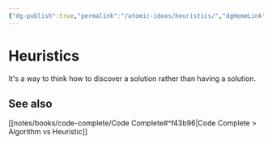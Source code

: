 ```yaml
---
{"dg-publish":true,"permalink":"/atomic-ideas/heuristics/","dgHomeLink":true,"dgPassFrontmatter":false,"dgShowBacklinks":true,"dgShowLocalGraph":true}
---
```


# Heuristics

It's a way to think how to discover a solution rather than having a solution.

## See also

[[notes/books/code-complete/Code Complete#^f43b96|Code Complete > Algorithm vs Heuristic]]